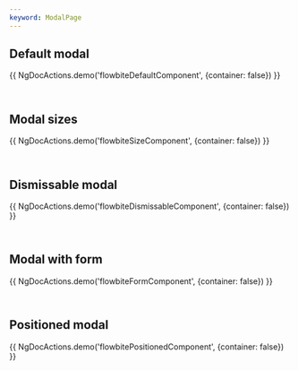 ```yaml
---
keyword: ModalPage
---
```


## Default modal

{{ NgDocActions.demo('flowbiteDefaultComponent', {container: false}) }}

```html file="./_default.component.ts"#L22-L42 group="default" name="html"

```

```typescript file="./_default.component.ts"#L1-L7 group="default" name="typescript"

```

## Modal sizes

{{ NgDocActions.demo('flowbiteSizeComponent', {container: false}) }}

```html file="./_size.component.ts"#L22-L113 group="size" name="html"

```

```typescript file="./_size.component.ts"#L1-L7 group="size" name="typescript"

```

## Dismissable modal

{{ NgDocActions.demo('flowbiteDismissableComponent', {container: false}) }}

```html file="./_dismissable.component.ts"#L22-L44 group="dismissable" name="html"

```

```typescript file="./_dismissable.component.ts"#L1-L7 group="dismissable" name="typescript"

```

## Modal with form

{{ NgDocActions.demo('flowbiteFormComponent', {container: false}) }}

```html file="./_form.component.ts"#L15-L80 group="form" name="html"

```

```typescript file="./_form.component.ts"#L1-L6 group="form" name="typescript"

```

## Positioned modal

{{ NgDocActions.demo('flowbitePositionedComponent', {container: false}) }}

```html file="./_positioned.component.ts"#L22-L44 group="positioned" name="html"

```

```typescript file="./_positioned.component.ts"#L1-L7 group="positioned" name="typescript"

```
